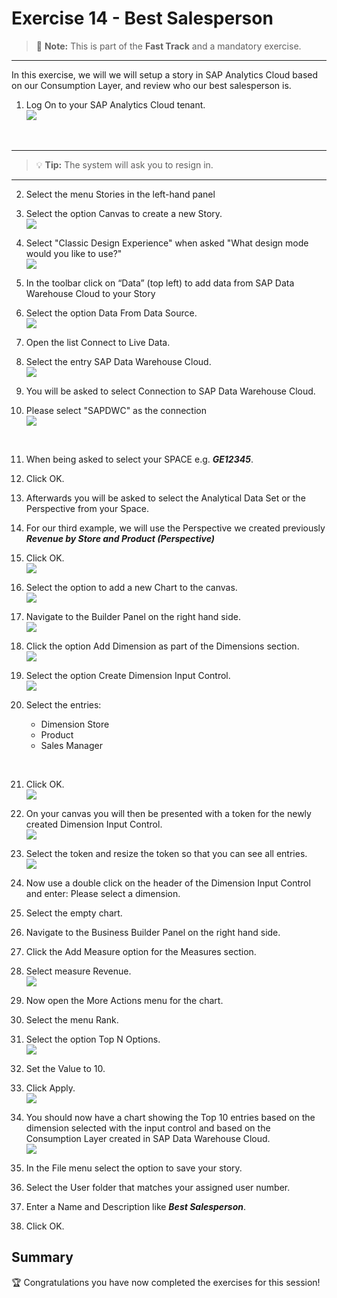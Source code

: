 # Exercise 14 - Best Salesperson

>:memo: **Note:** This is part of the <strong>Fast Track</strong> and a mandatory exercise.

---

In this exercise, we will we will setup a story in SAP Analytics Cloud based on our Consumption Layer, and review who
our best salesperson is.

1. Log On to your SAP Analytics Cloud tenant.
<br>![](images/00_00_0221.png) 
<br>

---

>:bulb: **Tip:** The system will ask you to resign in.

---

2. Select the menu Stories in the left-hand panel
3. Select the option Canvas to create a new Story.
<br>![](images/00_00_0201.png) 
4. Select "Classic Design Experience" when asked "What design mode would you like to use?"
<br>![](images/00_00_0222.png) 

5. In the toolbar click on “Data” (top left) to add data from SAP Data Warehouse Cloud to your Story
6. Select the option Data From Data Source.
<br>![](images/00_00_0204.png) 

7. Open the list Connect to Live Data.
8. Select the entry SAP Data Warehouse Cloud.
<br>![](images/00_00_0205.png) 

9. You will be asked to select Connection to SAP Data Warehouse Cloud.
10. Please select "SAPDWC" as the connection 
<br>![](images/00_00_0700.png)
<br>

11. When being asked to select your SPACE e.g. ***GE12345***.
12. Click OK. 

13. Afterwards you will be asked to select the Analytical Data Set or the Perspective from your Space.
14. For our third example, we will use the Perspective we created previously ***Revenue by Store and Product
(Perspective)***
15. Click OK.
<br>![](images/00_00_0418.png) 


16. Select the option to add a new Chart to the canvas.
<br>![](images/00_00_0207.png) 
  
17. Navigate to the Builder Panel on the right hand side.
<br>![](images/00_00_0410.png)   
  
18. Click the option Add Dimension as part of the Dimensions section.
<br>![](images/00_00_0209.png) 

19. Select the option Create Dimension Input Control.
<br>![](images/00_00_0303.png) 
  
20. Select the entries:<br><ul><li>Dimension Store</li><li>Product</li><li>Sales Manager
<br>
  
21. Click OK.
<br>![](images/00_00_0307.png) 
  
22. On your canvas you will then be presented with a token for the newly created Dimension Input Control.
<br>![](images/00_00_0412.png) 

23. Select the token and resize the token so that you can see all entries.
<br>![](images/00_00_0413.png) 
  
24. Now use a double click on the header of the Dimension Input Control and enter: Please select a dimension.
25. Select the empty chart.
26. Navigate to the Business Builder Panel on the right hand side.
27. Click the Add Measure option for the Measures section.
28. Select measure Revenue.
<br>![](images/00_00_0210.png)  
  
29. Now open the More Actions menu for the chart.  
30. Select the menu Rank.  
31. Select the option Top N Options.
<br>![](images/00_00_0415.png) 
  
32. Set the Value to 10.
33. Click Apply. 
<br>![](images/00_00_0416.png) 
  
34. You should now have a chart showing the Top 10 entries based on the dimension selected with the input
control and based on the Consumption Layer created in SAP Data Warehouse Cloud.
<br>![](images/00_00_0417.png) 
  
35. In the File menu select the option to save your story.
36. Select the User folder that matches your assigned user number.
37. Enter a Name and Description like ***Best Salesperson***.
38. Click OK.  


## Summary

:trophy: Congratulations you have now completed the exercises for this session! 



